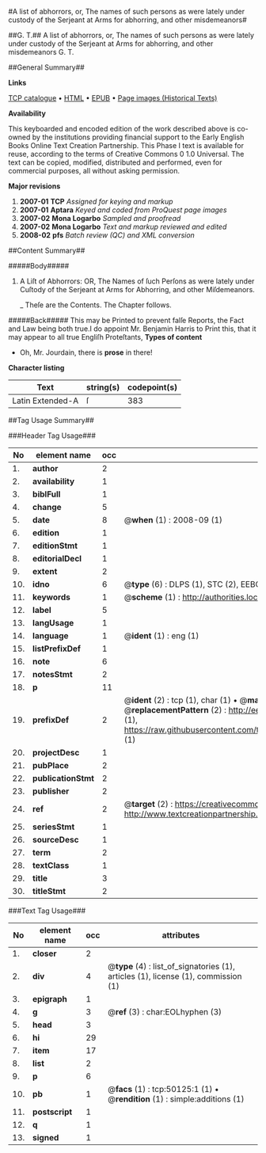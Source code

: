 #A list of abhorrors, or, The names of such persons as were lately under custody of the Serjeant at Arms for abhorring, and other misdemeanors#

##G. T.##
A list of abhorrors, or, The names of such persons as were lately under custody of the Serjeant at Arms for abhorring, and other misdemeanors
G. T.

##General Summary##

**Links**

[TCP catalogue](http://www.ota.ox.ac.uk/tcp/)  • 
[HTML](http://tei.it.ox.ac.uk/tcp/Texts-HTML/free/A48/A48637.html)  • 
[EPUB](http://tei.it.ox.ac.uk/tcp/Texts-EPUB/free/A48/A48637.epub) • 
[Page images (Historical Texts)](https://data.historicaltexts.jisc.ac.uk/view?pubId=eebo-11871312e&pageId=eebo-11871312e-50125-1)

**Availability**

This keyboarded and encoded edition of the
	       work described above is co-owned by the institutions
	       providing financial support to the Early English Books
	       Online Text Creation Partnership. This Phase I text is
	       available for reuse, according to the terms of Creative
	       Commons 0 1.0 Universal. The text can be copied,
	       modified, distributed and performed, even for
	       commercial purposes, all without asking permission.

**Major revisions**

1. __2007-01__ __TCP__ *Assigned for keying and markup*
1. __2007-01__ __Aptara__ *Keyed and coded from ProQuest page images*
1. __2007-02__ __Mona Logarbo__ *Sampled and proofread*
1. __2007-02__ __Mona Logarbo__ *Text and markup reviewed and edited*
1. __2008-02__ __pfs__ *Batch review (QC) and XML conversion*

##Content Summary##

#####Body#####

1. A Liſt of Abhorrors:
OR,
The Names of ſuch Perſons as were lately under Cuſtody
of the Serjeant at Arms for Abhorring, and other
Miſdemeanors.

    _ Theſe are the Contents. The Chapter follows.

#####Back#####
This may be Printed to prevent falſe Reports, the Fact and Law being
both true.I do appoint Mr. Benjamin Harris to Print this, that it may appear to all true
Engliſh Proteſtants, 
**Types of content**

  * Oh, Mr. Jourdain, there is **prose** in there!

**Character listing**


|Text|string(s)|codepoint(s)|
|---|---|---|
|Latin Extended-A|ſ|383|

##Tag Usage Summary##

###Header Tag Usage###

|No|element name|occ|attributes|
|---|---|---|---|
|1.|__author__|2||
|2.|__availability__|1||
|3.|__biblFull__|1||
|4.|__change__|5||
|5.|__date__|8| @__when__ (1) : 2008-09 (1)|
|6.|__edition__|1||
|7.|__editionStmt__|1||
|8.|__editorialDecl__|1||
|9.|__extent__|2||
|10.|__idno__|6| @__type__ (6) : DLPS (1), STC (2), EEBO-CITATION (1), OCLC (1), VID (1)|
|11.|__keywords__|1| @__scheme__ (1) : http://authorities.loc.gov/ (1)|
|12.|__label__|5||
|13.|__langUsage__|1||
|14.|__language__|1| @__ident__ (1) : eng (1)|
|15.|__listPrefixDef__|1||
|16.|__note__|6||
|17.|__notesStmt__|2||
|18.|__p__|11||
|19.|__prefixDef__|2| @__ident__ (2) : tcp (1), char (1)  •  @__matchPattern__ (2) : ([0-9\-]+):([0-9IVX]+) (1), (.+) (1)  •  @__replacementPattern__ (2) : http://eebo.chadwyck.com/downloadtiff?vid=$1&page=$2 (1), https://raw.githubusercontent.com/textcreationpartnership/Texts/master/tcpchars.xml#$1 (1)|
|20.|__projectDesc__|1||
|21.|__pubPlace__|2||
|22.|__publicationStmt__|2||
|23.|__publisher__|2||
|24.|__ref__|2| @__target__ (2) : https://creativecommons.org/publicdomain/zero/1.0/ (1), http://www.textcreationpartnership.org/docs/. (1)|
|25.|__seriesStmt__|1||
|26.|__sourceDesc__|1||
|27.|__term__|2||
|28.|__textClass__|1||
|29.|__title__|3||
|30.|__titleStmt__|2||


###Text Tag Usage###

|No|element name|occ|attributes|
|---|---|---|---|
|1.|__closer__|2||
|2.|__div__|4| @__type__ (4) : list_of_signatories (1), articles (1), license (1), commission (1)|
|3.|__epigraph__|1||
|4.|__g__|3| @__ref__ (3) : char:EOLhyphen (3)|
|5.|__head__|3||
|6.|__hi__|29||
|7.|__item__|17||
|8.|__list__|2||
|9.|__p__|6||
|10.|__pb__|1| @__facs__ (1) : tcp:50125:1 (1)  •  @__rendition__ (1) : simple:additions (1)|
|11.|__postscript__|1||
|12.|__q__|1||
|13.|__signed__|1||
